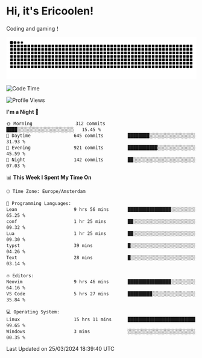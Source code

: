 # Hi, it's Ericoolen!
Coding and gaming！

<picture>
  <source media="(prefers-color-scheme: dark)" srcset="https://raw.githubusercontent.com/Eric-Song-Nop/Eric-Song-Nop/output/github-contribution-grid-snake-dark.svg">
  <source media="(prefers-color-scheme: light)" srcset="https://raw.githubusercontent.com/Eric-Song-Nop/Eric-Song-Nop/output/github-contribution-grid-snake.svg">
  <img alt="github contribution grid snake animation" src="https://raw.githubusercontent.com/Eric-Song-Nop/Eric-Song-Nop/output/github-contribution-grid-snake.svg">
</picture>

<!--START_SECTION:waka-->
![Code Time](http://img.shields.io/badge/Code%20Time-1%2C269%20hrs%206%20mins-blue)

![Profile Views](http://img.shields.io/badge/Profile%20Views-0-blue)

**I'm a Night 🦉** 

```text
🌞 Morning                312 commits         ████░░░░░░░░░░░░░░░░░░░░░   15.45 % 
🌆 Daytime                645 commits         ████████░░░░░░░░░░░░░░░░░   31.93 % 
🌃 Evening                921 commits         ███████████░░░░░░░░░░░░░░   45.59 % 
🌙 Night                  142 commits         ██░░░░░░░░░░░░░░░░░░░░░░░   07.03 % 
```


📊 **This Week I Spent My Time On** 

```text
🕑︎ Time Zone: Europe/Amsterdam

💬 Programming Languages: 
Lean                     9 hrs 56 mins       ████████████████░░░░░░░░░   65.25 % 
conf                     1 hr 25 mins        ██░░░░░░░░░░░░░░░░░░░░░░░   09.32 % 
Lua                      1 hr 25 mins        ██░░░░░░░░░░░░░░░░░░░░░░░   09.30 % 
typst                    39 mins             █░░░░░░░░░░░░░░░░░░░░░░░░   04.26 % 
Text                     28 mins             █░░░░░░░░░░░░░░░░░░░░░░░░   03.14 % 

🔥 Editors: 
Neovim                   9 hrs 46 mins       ████████████████░░░░░░░░░   64.16 % 
VS Code                  5 hrs 27 mins       █████████░░░░░░░░░░░░░░░░   35.84 % 

💻 Operating System: 
Linux                    15 hrs 11 mins      █████████████████████████   99.65 % 
Windows                  3 mins              ░░░░░░░░░░░░░░░░░░░░░░░░░   00.35 % 
```


 Last Updated on 25/03/2024 18:39:40 UTC
<!--END_SECTION:waka-->

